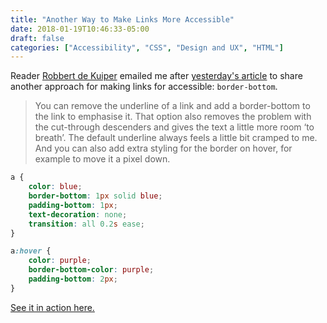 ```yaml
---
title: "Another Way to Make Links More Accessible"
date: 2018-01-19T10:46:33-05:00
draft: false
categories: ["Accessibility", "CSS", "Design and UX", "HTML"]
---
```


Reader [Robbert de Kuiper](http://www.robbertdekuiper.com/) emailed me after [yesterday's article](/improving-link-legibility-with-two-lines-of-css/) to share another approach for making links for accessible: `border-bottom`.

> You can remove the underline of a link and add a border-bottom to the link to emphasise it. That option also removes the problem with the cut-through descenders and gives the text a little more room ‘to breath’. The default underline always feels a little bit cramped to me. And you can also add extra styling for the border on hover, for example to move it a pixel down.

```css
a {
	color: blue;
	border-bottom: 1px solid blue;
	padding-bottom: 1px;
	text-decoration: none;
	transition: all 0.2s ease;
}

a:hover {
	color: purple;
	border-bottom-color: purple;
	padding-bottom: 2px;
}
```

[See it in action here.](https://jsfiddle.net/cferdinandi/pybo79va/1/)